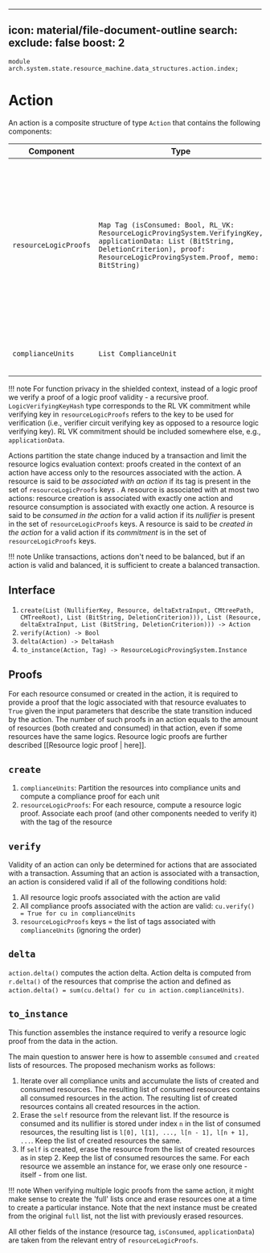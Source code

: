 
---
icon: material/file-document-outline
search:
  exclude: false
  boost: 2
---

```juvix
module arch.system.state.resource_machine.data_structures.action.index;
```

# Action

An action is a composite structure of type `Action` that contains the following components:

|Component|Type|Description|
|-|-|-|
|`resourceLogicProofs`|`Map Tag (isConsumed: Bool, RL_VK: ResourceLogicProvingSystem.VerifyingKey, applicationData: List (BitString, DeletionCriterion), proof: ResourceLogicProvingSystem.Proof, memo: BitString)`|Resource logic proofs for resources associated with the action. The key of the map is the resource for which the proof is computed. The deletion criterion field is described [[Stored data format |here]].|
|`complianceUnits`|`List ComplianceUnit`|The set of transaction's [[Compliance unit | compliance units]]|

!!! note
    For function privacy in the shielded context, instead of a logic proof we verify a proof of a logic proof validity - a recursive proof. `LogicVerifyingKeyHash` type corresponds to the RL VK commitment while verifying key in `resourceLogicProofs` refers to the key to be used for verification (i.e., verifier circuit verifying key as opposed to a resource logic verifying key). RL VK commitment should be included somewhere else, e.g., `applicationData`.

Actions partition the state change induced by a transaction and limit the resource logics evaluation context: proofs created in the context of an action have access only to the resources associated with the action. A resource is said to be *associated with an action* if its tag is present in the set of `resourceLogicProofs` keys . A resource is associated with at most two actions: resource creation is associated with exactly one action and resource consumption is associated with exactly one action. A resource is said to be *consumed in the action* for a valid action if its *nullifier* is present in the set of `resourceLogicProofs` keys. A resource is said to be *created in the action* for a valid action if its *commitment* is in the set of `resourceLogicProofs` keys.

!!! note
    Unlike transactions, actions don't need to be balanced, but if an action is valid and balanced, it is sufficient to create a balanced transaction.

## Interface

1. `create(List (NullifierKey, Resource, deltaExtraInput, CMtreePath, CMTreeRoot), List (BitString, DeletionCriterion))), List (Resource, deltaExtraInput, List (BitString, DeletionCriterion))) -> Action`
2. `verify(Action) -> Bool`
3. `delta(Action) -> DeltaHash`
4. `to_instance(Action, Tag) -> ResourceLogicProvingSystem.Instance`


## Proofs
For each resource consumed or created in the action, it is required to provide a proof that the logic associated with that resource evaluates to `True` given the input parameters that describe the state transition induced by the action. The number of such proofs in an action equals to the amount of resources (both created and consumed) in that action, even if some resources have the same logics. Resource logic proofs are further described [[Resource logic proof | here]].

## `create`

1. `complianceUnits`: Partition the resources into compliance units and compute a compliance proof for each unit
2. `resourceLogicProofs`: For each resource, compute a resource logic proof. Associate each proof (and other components needed to verify it) with the tag of the resource

## `verify`

Validity of an action can only be determined for actions that are associated with a transaction. Assuming that an action is associated with a transaction, an action is considered valid if all of the following conditions hold:

1. All resource logic proofs associated with the action are valid
2. All compliance proofs associated with the action are valid: `cu.verify() = True for cu in complianceUnits`
3. `resourceLogicProofs` keys = the list of tags associated with `complianceUnits` (ignoring the order)

## `delta`

`action.delta()` computes the action delta. Action delta is computed from `r.delta()` of the resources that comprise the action and defined as `action.delta() = sum(cu.delta() for cu in action.complianceUnits)`.

## `to_instance`

This function assembles the instance required to verify a resource logic proof from the data in the action.

The main question to answer here is how to assemble `consumed` and `created` lists of resources. The proposed mechanism works as follows:
1. Iterate over all compliance units and accumulate the lists of created and consumed resources. The resulting list of consumed resources contains all consumed resources in the action. The resulting list of created resources contains all created resources in the action.
2. Erase the `self` resource from the relevant list. If the resource is consumed and its nullifier is stored under index `n` in the list of consumed resources, the resulting list is `l[0], l[1], ..., l[n - 1], l[n + 1], ...`. Keep the list of created resources the same.
3. If `self` is created, erase the resource from the list of created resources as in step 2. Keep the list of consumed resources the same. For each resource we assemble an instance for, we erase only one resource - itself - from one list.

!!! note
   When verifying multiple logic proofs from the same action, it might make sense to create the 'full' lists once and erase resources one at a time to create a particular instance. Note that the next instance must be created from the original `full` list, not the list with previously erased resources.

All other fields of the instance (resource tag, `isConsumed`, `applicationData`) are taken from the relevant entry of `resourceLogicProofs`.